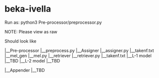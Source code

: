 # beka-ivella

  Run as: python3 Pre-processor/preprocessor.py
  
  NOTE: Please view as raw
  
  Should look like

  |__Pre-processor
                  |__preprocess.py
                  |__Assigner
                             |__assigner.py
                             |__takenf.txt
                  |__mel_gen
                             |__mel.py
                  |__retriever
                             |__retriever.py
                  |__takenf.txt
  |__L-1 model
                  |__TBD
  |__L-2 model
                  |__TBD

  |__Appender
                  |__TBD
